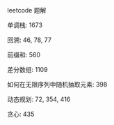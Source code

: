 leetcode 题解

单调栈: 1673

回溯: 46, 78, 77

前缀和: 560

差分数组: 1109

如何在无限序列中随机抽取元素: 398

动态规划: 72, 354, 416

贪心: 435